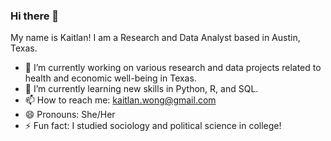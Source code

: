 ### Hi there 👋

My name is Kaitlan! I am a Research and Data Analyst based in Austin, Texas.

- 🔭 I’m currently working on various research and data projects related to health and economic well-being in Texas.
- 🌱 I’m currently learning new skills in Python, R, and SQL.
- 📫 How to reach me: kaitlan.wong@gmail.com
- 😄 Pronouns: She/Her
- ⚡ Fun fact: I studied sociology and political science in college!
